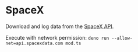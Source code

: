 # SpaceX
Download and log data from the [SpaceX API](https://docs.spacexdata.com/?version=latest).

Execute with network permission: `deno run --allow-net=api.spacexdata.com mod.ts`
